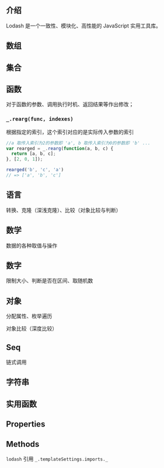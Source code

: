 ## 介绍

 Lodash 是一个一致性、模块化、高性能的 JavaScript 实用工具库。 

## 数组

## 集合

## 函数

对于函数的参数、调用执行时机、返回结果等作出修改；

### `_.rearg(func, indexes)`

根据指定的索引，这个索引对应的是实际传入参数的索引

```js
//a 取传入索引为2的参数即 'a', b 取传入索引为0的参数即 'b' ...
var rearged = _.rearg(function(a, b, c) {
  return [a, b, c];
}, [2, 0, 1]);

rearged('b', 'c', 'a')
// => ['a', 'b', 'c']
```

## 语言

转换、克隆（深浅克隆）、比较（对象比较与判断）

## 数学

数据的各种取值与操作

## 数字

限制大小、判断是否在区间、取随机数

## 对象

分配属性、枚举遍历

对象比较（深度比较）

## Seq

链式调用

## 字符串

## 实用函数

## Properties

## Methods

 `lodash` 引用  `_.templateSettings.imports._`